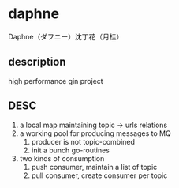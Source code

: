 # daphne

Daphne（ダフニー）沈丁花（月桂）

## description

high performance gin project

## DESC

1. a local map maintaining topic -> urls relations
2. a working pool for producing messages to MQ
   1. producer is not topic-combined
   2. init a bunch go-routines
3. two kinds of consumption
   1. push consumer, maintain a list of topic
   2. pull consumer, create consumer per topic
